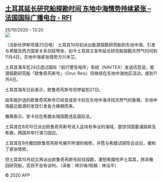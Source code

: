 <!--1603630528000-->
[土耳其延长研究船探勘时间 东地中海情势持续紧张 – 法国国际广播电台 - RFI](http://www.rfi.fr//cn/contenu/20201025-%E5%9C%9F%E8%80%B3%E5%85%B6%E5%BB%B6%E9%95%BF%E7%A0%94%E7%A9%B6%E8%88%B9%E6%8E%A2%E5%8B%98%E6%97%B6%E9%97%B4-%E4%B8%9C%E5%9C%B0%E4%B8%AD%E6%B5%B7%E6%83%85%E5%8A%BF%E6%8C%81%E7%BB%AD%E7%B4%A7%E5%BC%A0)
------

<div>25/10/2020 - 13:20</div><img src="https://s.rfi.fr/media/display/629abf62-16bf-11eb-a260-005056a98db9/w:310/p:16x9/int0015b.201025202003.jpg"><div class="t-content__body u-clearfix"><p>（法新社伊斯坦堡25日电）    土耳其10月初派出能源探勘研究船到东地中海，引发与希腊及西方国家关系剑拔弩张，如今土耳其又宣布延长研究船探勘天然气时间到11月4日，东地中海紧张情势方兴未艾。</p><p>    土耳其海军在24日透过国际「航行警告电传」系统（NAVTEX）发送讯息说，能源探勘研究船「欧鲁奇芮斯号」（Oruc Reis）将继续在东地中海地区活动，直到11月4日。</p><p>    土耳其海军日前表示，欧鲁奇芮斯号将停留到27日。</p><p>    由军舰护送的欧鲁奇芮斯号已经变成安卡拉在东地中海寻找天然气的象徵，东地中海最近能源的发现引发各方蜂拥而来。</p><p>    雅典表示，安卡拉在希腊水域探勘违反国际法。</p><p>    土耳其在8月10日派出欧鲁奇芮斯号进入这块有争议的海域，震惊邻国塞浦路斯及希腊，两国并举行演习因应。</p><p>    土耳其在9月撤回欧鲁奇芮斯号展开所谓的维修，并愿与希腊试探性会谈后，缓和了紧张情势。</p><p>    但土耳其10月初又再派出欧鲁奇芮斯号前往探勘，激怒希腊呛声土耳其，除非撤回研究船，否则不会有谈判。（译者：林沂锋/核稿：林治平）</p><p class="t-copyright">© 2020 AFP</p>        </div>

